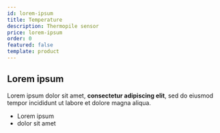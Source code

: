 ```yaml
---
id: lorem-ipsum
title: Temperature
description: Thermopile sensor
price: lorem-ipsum
order: 0
featured: false
template: product
---
```

## Lorem ipsum

Lorem ipsum dolor sit amet, **consectetur adipiscing elit**, sed do eiusmod tempor incididunt ut labore et dolore magna aliqua.

- Lorem ipsum
- dolor sit amet